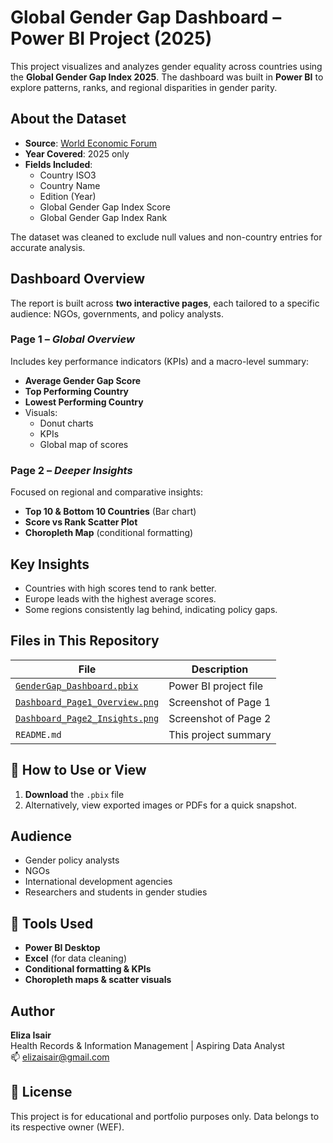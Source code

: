 # Global Gender Gap Dashboard – Power BI Project (2025)

This project visualizes and analyzes gender equality across countries using the **Global Gender Gap Index 2025**. The dashboard was built in **Power BI** to explore patterns, ranks, and regional disparities in gender parity.

## About the Dataset

- **Source**: [World Economic Forum](https://www.weforum.org/reports)
- **Year Covered**: 2025 only
- **Fields Included**:
  - Country ISO3
  - Country Name
  - Edition (Year)
  - Global Gender Gap Index Score
  - Global Gender Gap Index Rank

The dataset was cleaned to exclude null values and non-country entries for accurate analysis.

##  Dashboard Overview

The report is built across **two interactive pages**, each tailored to a specific audience: NGOs, governments, and policy analysts.

### Page 1 – *Global Overview*
Includes key performance indicators (KPIs) and a macro-level summary:
- **Average Gender Gap Score**
- **Top Performing Country**
- **Lowest Performing Country**
- Visuals:
  - Donut charts
  - KPIs
  - Global map of scores

### Page 2 – *Deeper Insights*
Focused on regional and comparative insights:
- **Top 10 & Bottom 10 Countries** (Bar chart)
- **Score vs Rank Scatter Plot**
- **Choropleth Map** (conditional formatting)


## Key Insights
- Countries with high scores tend to rank better.
- Europe leads with the highest average scores.
- Some regions consistently lag behind, indicating policy gaps.

## Files in This Repository
| File | Description |
|------|-------------|
| [`GenderGap_Dashboard.pbix`](https://github.com/Isair01/global-gender-gap-dashboard-2025/blob/main/Gender_Gap_Index_2025.pbix) | Power BI project file |
|[`Dashboard_Page1_Overview.png`](https://github.com/Isair01/global-gender-gap-dashboard-2025/blob/main/GenderGap_Dashboard_Page1_Overview.png.png) | Screenshot of Page 1 |
| [`Dashboard_Page2_Insights.png`](https://github.com/Isair01/global-gender-gap-dashboard-2025/blob/main/GenderGap_Dashboard_Page2_Insights.png.png) | Screenshot of Page 2 |
| `README.md` | This project summary |

## 🚀 How to Use or View
1. **Download** the `.pbix` file
2. Alternatively, view exported images or PDFs for a quick snapshot.

## Audience
- Gender policy analysts
- NGOs
- International development agencies
- Researchers and students in gender studies

## 🧹 Tools Used
- **Power BI Desktop**
- **Excel** (for data cleaning)
- **Conditional formatting & KPIs**
- **Choropleth maps & scatter visuals**

## Author

**Eliza Isair**  
Health Records & Information Management | Aspiring Data Analyst  
📫 [elizaisair@gmail.com](mailto:elizaisair@gmail.com)

## 📌 License

This project is for educational and portfolio purposes only. Data belongs to its respective owner (WEF).

